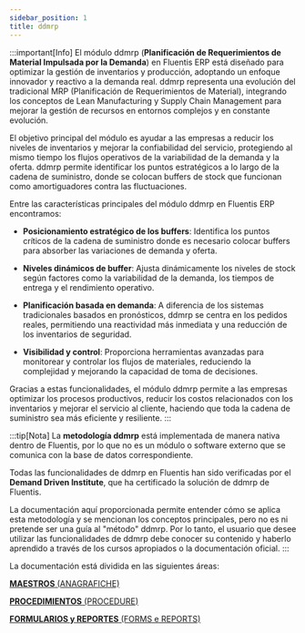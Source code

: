 ```yaml
---
sidebar_position: 1
title: ddmrp
---
```


:::important[Info]
El módulo ddmrp (**Planificación de Requerimientos de Material Impulsada por la Demanda**) en Fluentis ERP está diseñado para optimizar la gestión de inventarios y producción, adoptando un enfoque innovador y reactivo a la demanda real. ddmrp representa una evolución del tradicional MRP (Planificación de Requerimientos de Material), integrando los conceptos de Lean Manufacturing y Supply Chain Management para mejorar la gestión de recursos en entornos complejos y en constante evolución.

El objetivo principal del módulo es ayudar a las empresas a reducir los niveles de inventarios y mejorar la confiabilidad del servicio, protegiendo al mismo tiempo los flujos operativos de la variabilidad de la demanda y la oferta. ddmrp permite identificar los puntos estratégicos a lo largo de la cadena de suministro, donde se colocan buffers de stock que funcionan como amortiguadores contra las fluctuaciones.

Entre las características principales del módulo ddmrp en Fluentis ERP encontramos:

- **Posicionamiento estratégico de los buffers**: Identifica los puntos críticos de la cadena de suministro donde es necesario colocar buffers para absorber las variaciones de demanda y oferta.

- **Niveles dinámicos de buffer**: Ajusta dinámicamente los niveles de stock según factores como la variabilidad de la demanda, los tiempos de entrega y el rendimiento operativo.

- **Planificación basada en demanda**: A diferencia de los sistemas tradicionales basados en pronósticos, ddmrp se centra en los pedidos reales, permitiendo una reactividad más inmediata y una reducción de los inventarios de seguridad.

- **Visibilidad y control**: Proporciona herramientas avanzadas para monitorear y controlar los flujos de materiales, reduciendo la complejidad y mejorando la capacidad de toma de decisiones.

Gracias a estas funcionalidades, el módulo ddmrp permite a las empresas optimizar los procesos productivos, reducir los costos relacionados con los inventarios y mejorar el servicio al cliente, haciendo que toda la cadena de suministro sea más eficiente y resiliente.
:::


:::tip[Nota]
La **metodología ddmrp** está implementada de manera nativa dentro de Fluentis, por lo que no es un módulo o software externo que se comunica con la base de datos correspondiente.

Todas las funcionalidades de ddmrp en Fluentis han sido verificadas por el **Demand Driven Institute**, que ha certificado la solución de ddmrp de Fluentis.

La documentación aquí proporcionada permite entender cómo se aplica esta metodología y se mencionan los conceptos principales, pero no es ni pretende ser una guía al "método" ddmrp. Por lo tanto, el usuario que desee utilizar las funcionalidades de ddmrp debe conocer su contenido y haberlo aprendido a través de los cursos apropiados o la documentación oficial.
:::

La documentación está dividida en las siguientes áreas:

[**MAESTROS** (ANAGRAFICHE)](/docs/ddmrp/master-data/introduction)

[**PROCEDIMIENTOS** (PROCEDURE)](/docs/ddmrp/procedures/ADU-update)

[**FORMULARIOS y REPORTES** (FORMS e REPORTS)](/docs/ddmrp/views_and_forms/buffer-status)
